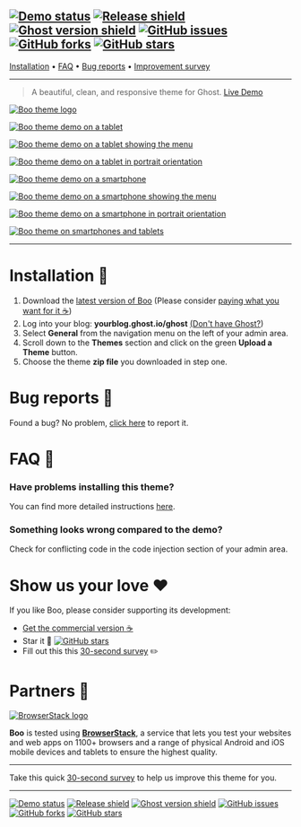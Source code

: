 [![Demo status](https://img.shields.io/badge/live%20demo-online-brightgreen.svg)](https://boo-demo.tenoku.com/)
[![Release shield](https://img.shields.io/github/release/tenoku/boo.svg)](https://github.com/tenoku/boo/releases)
[![Ghost version shield](https://img.shields.io/badge/ghost%20version->=%200.11.3-00BCD4.svg)](https://github.com/tenoku/boo/releases)
[![GitHub issues](https://img.shields.io/github/issues/tenoku/boo.svg)](https://github.com/tenoku/boo/issues)
[![GitHub forks](https://img.shields.io/github/forks/tenoku/boo.svg)](https://github.com/tenoku/boo/network)
[![GitHub stars](https://img.shields.io/github/stars/tenoku/boo.svg?style=social&label=Star)](https://github.com/tenoku/boo/stargazers)
---

[Installation](https://github.com/tenoku/boo#installation-) • [FAQ](https://github.com/tenoku/boo#faq-) • [Bug reports](https://github.com/tenoku/boo#bug-reports-) • [Improvement survey](https://form.jotform.co/70745196071862)

---

> A beautiful, clean, and responsive theme for Ghost. [Live Demo](http://boo-demo.tenoku.com)

[![Boo theme logo](http://i.imgur.com/Fr0xlnV.png)](https://boo-demo.tenoku.com)

[![Boo theme demo on a tablet](http://i.imgur.com/sTAXHdF.png)](https://boo-demo.tenoku.com)

[![Boo theme demo on a tablet showing the menu](http://i.imgur.com/wRrVgrL.png)](https://boo-demo.tenoku.com)

[![Boo theme demo on a tablet in portrait orientation](http://i.imgur.com/a6Dc6Cp.png)](https://boo-demo.tenoku.com)

[![Boo theme demo on a smartphone](http://i.imgur.com/g6SLM6X.png)](https://boo-demo.tenoku.com)

[![Boo theme demo on a smartphone showing the menu](http://i.imgur.com/Cj7rvMx.png)](https://boo-demo.tenoku.com)

[![Boo theme demo on a smartphone in portrait orientation](http://i.imgur.com/gGMFlYg.png)](https://boo-demo.tenoku.com)

[![Boo theme on smartphones and tablets](http://i.imgur.com/fHugkw5.png)](https://boo-demo.tenoku.com)

---

# Installation 🚀
1. Download the [latest version of Boo](https://github.com/tenoku/boo/releases) (Please consider [paying what you want for it ☕️](https://sellfy.com/p/Acjr))
2. Log into your blog: **yourblog.ghost.io/ghost** [(Don't have Ghost?](https://ghost.org))
3. Select **General** from the navigation menu on the left of your admin area.
4. Scroll down to the **Themes** section and click on the green **Upload a Theme** button.
5. Choose the theme **zip file** you downloaded in step one.


# Bug reports 🐞
Found a bug? No problem, [click here](https://github.com/tenoku/boo/issues/new) to report it.


# FAQ 💬
### Have problems installing this theme?
You can find more detailed instructions [here](https://help.ghost.org/hc/en-us/articles/223241628-Uploading-Themes).


### Something looks wrong compared to the demo?
Check for conflicting code in the code injection section of your admin area.


# Show us your love ❤️
If you like Boo, please consider supporting its development:

- [Get the commercial version ☕️](https://sellfy.com/p/Acjr)
- Star it 🌟 [![GitHub stars](https://img.shields.io/github/stars/tenoku/boo.svg?style=social&label=Star)](https://github.com/tenoku/boo/stargazers)
- Fill out this this <a href="https://form.jotform.co/70745196071862">30-second survey</a> ✏️


# Partners 👊

[![BrowserStack logo](http://i.imgur.com/bZu7EA8.png)](https://www.browserstack.com/)

**Boo** is tested using [**BrowserStack**](https://www.browserstack.com/), a service that lets you test your websites and web apps on 1100+ browsers and a range of physical Android and iOS mobile devices and tablets to ensure the highest quality.

---

Take this quick <a href="https://form.jotform.co/70745196071862">30-second survey</a> to help us improve this theme for you.

---

[![Demo status](https://img.shields.io/badge/live%20demo-online-brightgreen.svg)](https://boo-demo.tenoku.com/)
[![Release shield](https://img.shields.io/github/release/tenoku/boo.svg)](https://github.com/tenoku/boo/releases)
[![Ghost version shield](https://img.shields.io/badge/ghost%20version->=%200.11.3-00BCD4.svg)](https://github.com/tenoku/boo/releases)
[![GitHub issues](https://img.shields.io/github/issues/tenoku/boo.svg)](https://github.com/tenoku/boo/issues)
[![GitHub forks](https://img.shields.io/github/forks/tenoku/boo.svg)](https://github.com/tenoku/boo/network)
[![GitHub stars](https://img.shields.io/github/stars/tenoku/boo.svg?style=social&label=Star)](https://github.com/tenoku/boo/stargazers)
